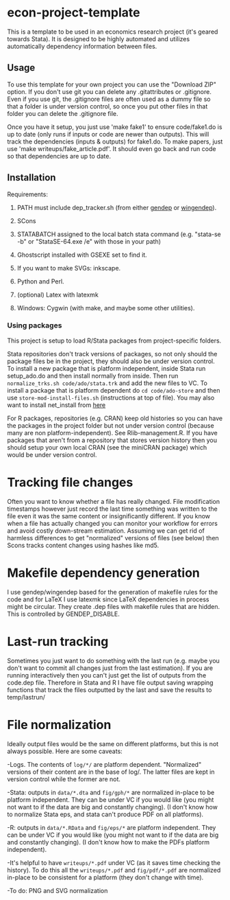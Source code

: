 # econ-project-template
This is a template to be used in an economics research project (it's geared towards Stata). It is designed to be highly automated and utilizes automatically dependency information between files.

## Usage
To use this template for your own project you can use the "Download ZIP" option. If you don't use git you can delete any .gitattributes or .gitignore. Even if you use git, the .gitignore files are often used as a dummy file so that a folder is under version control, so once you put other files in that folder you can delete the .gitignore file.

Once you have it setup, you just use 'make fake1' to ensure code/fake1.do is up to date (only runs if inputs or code are newer than outputs). This will track the dependencies (inputs & outputs) for fake1.do. To make papers, just use 'make writeups/fake_article.pdf'. It should even go back and run code so that dependencies are up to date.

## Installation
Requirements:

1. PATH must include dep_tracker.sh (from either [gendep](https://github.com/bquistorff/gendep) or [wingendep](https://github.com/bquistorff/wingendep)).

1. SCons

1. STATABATCH assigned to the local batch stata command (e.g. "stata-se -b" or "StataSE-64.exe /e" with those in your path)

1. Ghostscript installed with GSEXE set to find it.

1. If you want to make SVGs: inkscape.

1. Python and Perl.

1. (optional) Latex with latexmk

1. Windows: Cygwin (with make, and maybe some other utilities).

### Using packages
This project is setup to load R/Stata packages from project-specific folders.

Stata repositories don't track versions of packages, so not only should the package files be in the project, they should also be under version control. To install a new package that is platform independent, inside Stata run setup_ado.do and then install normally from inside. Then run `normalize_trks.sh code/ado/stata.trk` and add the new files to VC. To install a package that is platform dependent do `cd code/ado-store` and then use `store-mod-install-files.sh` (instructions at top of file). You may also want to install net_install from [here](https://github.com/bquistorff/Stata-modules)

For R packages, repositories (e.g. CRAN) keep old histories so you can have the packages in the project folder but not under version control (because many are non platform-independent). See Rlib-management.R. If you have packages that aren't from a repository that stores version history then you should setup your own local CRAN (see the miniCRAN package) which would be under version control.

# Tracking file changes
Often you want to know whether a file has really changed. File modification timestamps however just record the last time something was written to the file even it was the same content or insignificantly different. If you know when a file has actually changed you can monitor your workflow for errors and avoid costly down-stream estimation. Assuming we can get rid of harmless differences to get "normalized" versions of files (see below) then Scons tracks content changes using hashes like md5.

# Makefile dependency generation
I use gendep/wingendep based for the generation of makefile rules for the code and for LaTeX I use latexmk since LaTeX dependencies in process might be circular. They create .dep files with makefile rules that are hidden. This is controlled by GENDEP_DISABLE.

# Last-run tracking
Sometimes you just want to do something with the last run (e.g. maybe you don't want to commit all changes just from the last estimation). If you are running interactively then you can't just get the list of outputs from the code.dep file. Therefore in Stata and R I have file output saving wrapping functions that track the files outputted by the last and save the results to temp/lastrun/

# File normalization #
Ideally output files would be the same on different platforms, but this is not always possible. Here are some caveats:

-Logs. The contents of `log/*/` are platform dependent. "Normalized" versions of their content are in the base of log/. The latter files are kept in version control while the former are not.

-Stata: outputs in `data/*.dta` and `fig/gph/*` are normalized in-place to be platform independent. They can be under VC if you would like (you might not want to if the data are big and constantly changing). (I don't know how to normalize Stata eps, and stata can't produce PDF on all platforms).

-R: outputs in `data/*.RData` and `fig/eps/*` are platform independent. They can be under VC if you would like (you might not want to if the data are big and constantly changing). (I don't know how to make the PDFs platform independent).

-It's helpful to have `writeups/*.pdf` under VC (as it saves time checking the history). To do this all the `writeups/*.pdf` and `fig/pdf/*.pdf` are normalized in-place to be consistent for a platform (they don't change with time).

-To do: PNG and SVG normalization